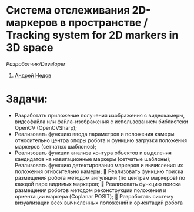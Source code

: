# Система отслеживания 2D-маркеров в пространстве / Tracking system for 2D markers in 3D space

*Разработчик/Developer*
1. [Андрей Недов](github.com/Andrey-Nedov-is-a-human)

# Задачи:

- Разработать приложение получения изображения с видеокамеры, видеофайла или файла-изображения с использованием библиотеки OpenCV (OpenCVSharp);
- Реализовать функцию ввода параметров и положения камеры относительно центра опоры робота и функцию загрузки положения маркеров (сетчатых шаблонов);
- Реализовать функции анализа контура объектов и выделения кандидатов на навигационные маркеры (сетчатые шаблоны);
Реализовать функцию детектирования маркеров и вычисления их положения относительно камеры;
 Реализовать функцию поиска размещения робота методом ангуляции (по центрам маркеров) по каждой паре видимых маркеров;
 Реализовать функцию поиска размещения роботов методом реконструкции положения и ориентации маркера (Coplanar POSIT);
 Разработать систему визуализации всех вычисленных положений и ориентаций робота
